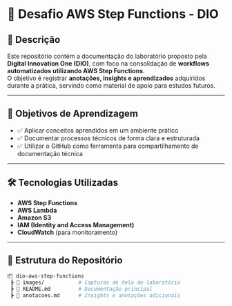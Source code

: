 # 🚀 Desafio AWS Step Functions - DIO  

## 📌 Descrição  
Este repositório contém a documentação do laboratório proposto pela **Digital Innovation One (DIO)**, com foco na consolidação de **workflows automatizados utilizando AWS Step Functions**.  
O objetivo é registrar **anotações, insights e aprendizados** adquiridos durante a prática, servindo como material de apoio para estudos futuros.  

---

## 🎯 Objetivos de Aprendizagem  
- ✅ Aplicar conceitos aprendidos em um ambiente prático  
- ✅ Documentar processos técnicos de forma clara e estruturada  
- ✅ Utilizar o GitHub como ferramenta para compartilhamento de documentação técnica  

---

## 🛠️ Tecnologias Utilizadas  
- **AWS Step Functions**  
- **AWS Lambda**  
- **Amazon S3**  
- **IAM (Identity and Access Management)**  
- **CloudWatch** (para monitoramento)  

---

## 📂 Estrutura do Repositório  
```bash
📦 dio-aws-step-functions
 ┣ 📂 images/           # Capturas de tela do laboratório
 ┣ 📜 README.md         # Documentação principal
 ┣ 📜 anotacoes.md      # Insights e anotações adicionais
